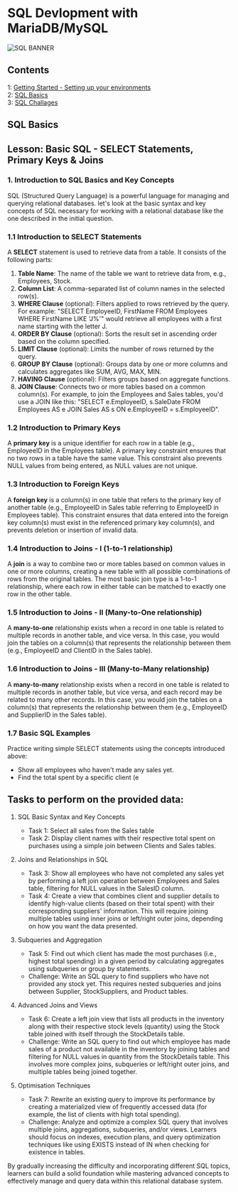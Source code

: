 # SQL Devlopment with MariaDB/MySQL
![SQL BANNER](https://github.com/idrisfab/mariadb-demo/blob/main/Resources/img/SQL-Banner.jpg?raw=true)

## Contents
1: [Getting Started - Setting up your environments](./Getting%20Started.md)     
2: [SQL Basics](./sqlbasics.md)  
3: [SQL Challages ](./Tasks.md)


## SQL Basics
Lesson: Basic SQL - SELECT Statements, Primary Keys & Joins
---------------------------------------------------------

### 1. Introduction to SQL Basics and Key Concepts

SQL (Structured Query Language) is a powerful language for managing and querying relational databases. let's look at the basic syntax and key concepts of SQL necessary for working with a relational database like the one described in the initial question.

### 1.1 Introduction to SELECT Statements

A **SELECT** statement is used to retrieve data from a table. It consists of the following parts:

1. **Table Name**: The name of the table we want to retrieve data from, e.g., Employees, Stock.
2. **Column List**: A comma-separated list of column names in the selected row(s).
3. **WHERE Clause** (optional): Filters applied to rows retrieved by the query. For example: "SELECT EmployeeID, FirstName FROM Employees WHERE FirstName LIKE 'J%'" would retrieve all employees with a first name starting with the letter J.
4. **ORDER BY Clause** (optional): Sorts the result set in ascending order based on the column specified.
5. **LIMIT Clause** (optional): Limits the number of rows returned by the query.
6. **GROUP BY Clause** (optional): Groups data by one or more columns and calculates aggregates like SUM, AVG, MAX, MIN.
7. **HAVING Clause** (optional): Filters groups based on aggregate functions.
8. **JOIN Clause**: Connects two or more tables based on a common column(s). For example, to join the Employees and Sales tables, you'd use a JOIN like this: "SELECT e.EmployeeID, s.SaleDate FROM Employees AS e JOIN Sales AS s ON e.EmployeeID = s.EmployeeID".

### 1.2 Introduction to Primary Keys

A **primary key** is a unique identifier for each row in a table (e.g., EmployeeID in the Employees table). A primary key constraint ensures that no two rows in a table have the same value. This constraint also prevents NULL values from being entered, as NULL values are not unique.

### 1.3 Introduction to Foreign Keys

A **foreign key** is a column(s) in one table that refers to the primary key of another table (e.g., EmployeeID in Sales table referring to EmployeeID in Employees table). This constraint ensures that data entered into the foreign key column(s) must exist in the referenced primary key column(s), and prevents deletion or insertion of invalid data.

### 1.4 Introduction to Joins - I (1-to-1 relationship)

A **join** is a way to combine two or more tables based on common values in one or more columns, creating a new table with all possible combinations of rows from the original tables. The most basic join type is a 1-to-1 relationship, where each row in either table can be matched to exactly one row in the other table.

### 1.5 Introduction to Joins - II (Many-to-One relationship)

A **many-to-one** relationship exists when a record in one table is related to multiple records in another table, and vice versa. In this case, you would join the tables on a column(s) that represents the relationship between them (e.g., EmployeeID and ClientID in the Sales table).

### 1.6 Introduction to Joins - III (Many-to-Many relationship)

A **many-to-many** relationship exists when a record in one table is related to multiple records in another table, but vice versa, and each record may be related to many other records. In this case, you would join the tables on a column(s) that represents the relationship between them (e.g., EmployeeID and SupplierID in the Sales table).

### 1.7 Basic SQL Examples

Practice writing simple SELECT statements using the concepts introduced above:

* Show all employees who haven't made any sales yet.
* Find the total spent by a specific client (e

## Tasks to perform on the provided data:
1. SQL Basic Syntax and Key Concepts
   - Task 1: Select all sales from the Sales table
   - Task 2: Display client names with their respective total spent on purchases using a simple join between Clients and Sales tables.

2. Joins and Relationships in SQL
   - Task 3: Show all employees who have not completed any sales yet by performing a left join operation between Employees and Sales table, filtering for NULL values in the SalesID column.
   - Task 4: Create a view that combines client and supplier details to identify high-value clients (based on their total spent) with their corresponding suppliers' information. This will require joining multiple tables using inner joins or left/right outer joins, depending on how you want the data presented.

3. Subqueries and Aggregation
   - Task 5: Find out which client has made the most purchases (i.e., highest total spending) in a given period by calculating aggregates using subqueries or group by statements.
   - Challenge: Write an SQL query to find suppliers who have not provided any stock yet. This requires nested subqueries and joins between Supplier, StockSuppliers, and Product tables.

4. Advanced Joins and Views
   - Task 6: Create a left join view that lists all products in the inventory along with their respective stock levels (quantity) using the Stock table joined with itself through the StockDetails table.
   - Challenge: Write an SQL query to find out which employee has made sales of a product not available in the inventory by joining tables and filtering for NULL values in quantity from the StockDetails table. This involves more complex joins, subqueries or left/right outer joins, and multiple tables being joined together.

5. Optimisation Techniques
   - Task 7: Rewrite an existing query to improve its performance by creating a materialized view of frequently accessed data (for example, the list of clients with high total spending).
   - Challenge: Analyze and optimize a complex SQL query that involves multiple joins, aggregations, subqueries, and/or views. Learners should focus on indexes, execution plans, and query optimization techniques like using EXISTS instead of IN when checking for existence in tables.

By gradually increasing the difficulty and incorporating different SQL topics, learners can build a solid foundation while mastering advanced concepts to effectively manage and query data within this relational database system.
